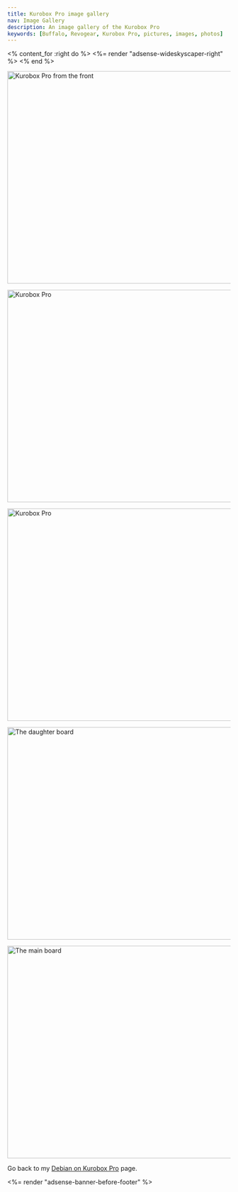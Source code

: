 ```yaml
---
title: Kurobox Pro image gallery
nav: Image Gallery
description: An image gallery of the Kurobox Pro
keywords: [Buffalo, Revogear, Kurobox Pro, pictures, images, photos]
---
```


<% content_for :right do %>
<%= render "adsense-wideskyscaper-right" %>
<% end %>

<p>
<a href = "../images/img_0044.jpg">
<img src = "../images/img_0044s.jpg" class="border" alt = "Kurobox Pro from the front" width="640" height="480" />
</a>
</p>

<p>
<a href = "../images/img_0011.jpg">
<img src = "../images/img_0011s.jpg" class="border" alt = "Kurobox Pro" width="640" height="480" />
</a>
</p>

<p>
<a href = "../images/img_0010.jpg">
<img src = "../images/img_0010s.jpg" class="border" alt = "Kurobox Pro" width="640" height="480" />
</a>
</p>

<p>
<a href = "../images/img_0013.jpg">
<img src = "../images/img_0013s.jpg" class="border" alt = "The daughter board" width="640" height="480" />
</a>
</p>

<p>
<a href = "../images/img_0018.jpg">
<img src = "../images/img_0018s.jpg" class="border" alt = "The main board" width="640" height="480" />
</a>
</p>

Go back to my <a href = "..">Debian on Kurobox Pro</a> page.

<div class="bbf">
<%= render "adsense-banner-before-footer" %>
</div>

